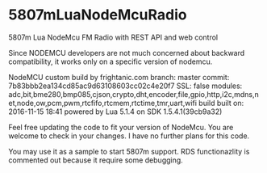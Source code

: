 # 5807mLuaNodeMcuRadio
5807m Lua NodeMcu FM Radio with REST API and web control

Since NODEMCU developers are not much concerned about backward compatibility, it works only on a specific version of nodemcu. 

NodeMCU custom build by frightanic.com
	branch: master
	commit: 7b83bbb2ea134cd85ac9d63108603cc02c4e20f7
	SSL: false
	modules: adc,bit,bme280,bmp085,cjson,crypto,dht,encoder,file,gpio,http,i2c,mdns,net,node,ow,pcm,pwm,rtcfifo,rtcmem,rtctime,tmr,uart,wifi
 build 	built on: 2016-11-15 18:41
 powered by Lua 5.1.4 on SDK 1.5.4.1(39cb9a32)
 
 Feel free updating the code to fit your version of NodeMcu. You are welcome to check in your changes. I have no further plans for this code.


You may use it as a sample to start 5807m support. 
RDS functionazlity is commented out because it require some debugging.
